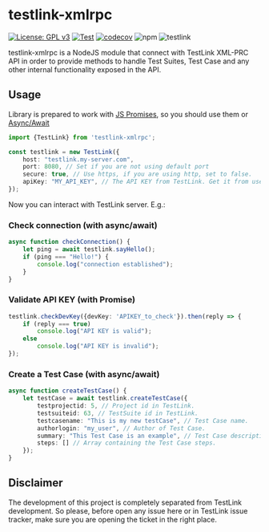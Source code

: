 # testlink-xmlrpc

[![License: GPL v3](https://img.shields.io/badge/License-GPL%20v3-blue.svg)](https://www.gnu.org/licenses/gpl-3.0)
[![Test](https://github.com/Nyaran/testlink-xmlrpc/actions/workflows/test.yml/badge.svg)](https://github.com/Nyaran/testlink-xmlrpc/actions/workflows/test.yml)
[![codecov](https://codecov.io/gh/Nyaran/testlink-xmlrpc/branch/master/graph/badge.svg?token=JAAQ2DCW9D)](https://codecov.io/gh/Nyaran/testlink-xmlrpc)
![npm](https://img.shields.io/npm/dw/testlink-xmlrpc)
![testlink](https://img.shields.io/badge/TestLink-1.9.20-blue)

testlink-xmlrpc is a NodeJS module that connect with TestLink XML-PRC API in order to provide methods to handle Test Suites, Test Case and any other internal functionality exposed in the API.

## Usage

Library is prepared to work with [JS Promises](https://developer.mozilla.org/en-US/docs/Web/JavaScript/Reference/Global_Objects/Promise), so you should use them or [Async/Await](https://developer.mozilla.org/en-US/docs/Web/JavaScript/Reference/Statements/async_function)
````typescript
import {TestLink} from 'testlink-xmlrpc';

const testlink = new TestLink({
    host: "testlink.my-server.com",
    port: 8080, // Set if you are not using default port
    secure: true, // Use https, if you are using http, set to false.
    apiKey: "MY_API_KEY", // The API KEY from TestLink. Get it from user profile.
});
````

Now you can interact with TestLink server. E.g.:

### Check connection (with async/await)
````typescript
async function checkConnection() {
    let ping = await testlink.sayHello();
    if (ping === "Hello!") {
        console.log("connection established");
    }
}
````
### Validate API KEY (with Promise)
````typescript
testlink.checkDevKey({devKey: 'APIKEY_to_check'}).then(reply => {
    if (reply === true)
        console.log("API KEY is valid");
    else
        console.log("API KEY is invalid");
});
````
### Create a Test Case (with async/await)
````typescript
async function createTestCase() {
    let testCase = await testlink.createTestCase({
        testprojectid: 5, // Project id in TestLink.
        testsuiteid: 63, // TestSuite id in TestLink.
        testcasename: "This is my new testCase", // Test Case name.
        authorlogin: "my_user", // Author of Test Case.
        summary: "This Test Case is an example", // Test Case description.
        steps: [] // Array containing the Test Case steps.
    });
}
````

## Disclaimer
The development of this project is completely separated from TestLink development. So please, before open any issue here or in TestLink issue tracker, make sure you are opening the ticket in the right place.

